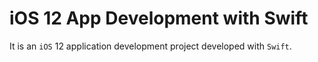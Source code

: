 # iOS 12 App Development with Swift

It is an `iOS` 12 application development project developed with `Swift`.
